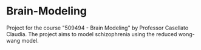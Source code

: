 # Brain-Modeling
Project for the course "509494 - Brain Modeling"  by Professor Casellato Claudia. The project aims to model schizophrenia using the reduced wong-wang model.

